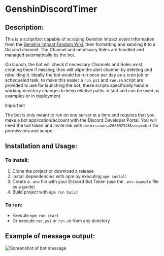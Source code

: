 # GenshinDiscordTimer
## Description:
This is a script/bot capable of scraping Genshin Impact event information from the [Genshin Impact Fandom Wiki](https://genshin-impact.fandom.com/wiki/Genshin_Impact_Wiki), then formatting and sending it to a Discord channel. The Channel and necessary Roles are handled and managed automatically by the bot. 

On launch, the bot will check if necessary Channels and Roles exist, creating them if missing, then will wipe the alert channel by deleting and rebuilding it. Ideally the bot would be run once per day as a cron job or schedueled task, to make this easier a `run.ps1` and `run.sh` script are provided to use for launching the bot, these scripts specifically handle working directory changes to keep relative paths in tact and can be used as examples or in deployment.

>[!IMPORTANT]
>The bot is only meant to run on one server at a time and requires that you make a bot application/account with the Discord Developer Portal. You will need the bot token and invite link with `permissions=268692528&scope=bot` for permissions and scope.


## Installation and Usage:
### To install:
1. Clone the project or download a release
2. Install dependencies with npm by executing `npm install`
3. Create a `.env` file with your Discord Bot Token (use the `.env-example` file as a guide)
4. Build project with `npm run build`
### To run:
* Execute `npm run start`
* Or execute `run.ps1` or `run.sh` from any directory
## Example of message output:
![Screenshot of bot message](https://github.com/Liam-00/GenshinDiscordTimer/assets/93989398/7e321ee4-29e9-4be0-97ba-65c85b8171bb)
